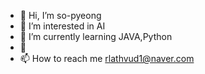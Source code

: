 - 👋 Hi, I’m so-pyeong
- 👀 I’m interested in AI
- 🌱 I’m currently learning JAVA,Python
- 💞️ 
- 📫 How to reach me rlathvud1@naver.com

